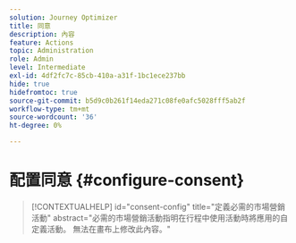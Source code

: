 ```yaml
---
solution: Journey Optimizer
title: 同意
description: 內容
feature: Actions
topic: Administration
role: Admin
level: Intermediate
exl-id: 4df2fc7c-85cb-410a-a31f-1bc1ece237bb
hide: true
hidefromtoc: true
source-git-commit: b5d9c0b261f14eda271c08fe0afc5028fff5ab2f
workflow-type: tm+mt
source-wordcount: '36'
ht-degree: 0%

---
```


# 配置同意 {#configure-consent}

>[!CONTEXTUALHELP]
>id="consent-config"
>title="定義必需的市場營銷活動"
>abstract="必需的市場營銷活動指明在行程中使用活動時將應用的自定義活動。 無法在畫布上修改此內容。"
